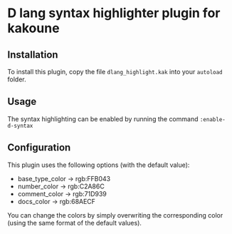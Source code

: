 # D lang syntax highlighter plugin for kakoune

## Installation
To install this plugin, copy the file `dlang_highlight.kak` into your `autoload` folder.

## Usage
The syntax highlighting can be enabled by running the command `:enable-d-syntax`

## Configuration
This plugin uses the following options (with the default value):

* base_type_color -> rgb:FFB043
* number_color -> rgb:C2A86C
* comment_color -> rgb:71D939
* docs_color -> rgb:68AECF

You can change the colors by simply overwriting the corresponding color (using the same format of the default values).
